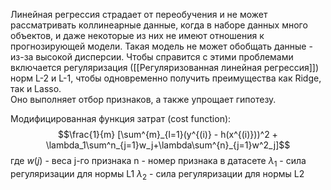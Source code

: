 Линейная регрессия страдает от переобучения и не может рассматривать коллинеарные данные, когда в наборе данных много объектов, и даже некоторые из них не имеют отношения к прогнозирующей модели. Такая модель не может обобщать данные - из-за высокой дисперсии. 
Чтобы справится с этими проблемами включается регуляризация ([[Регуляризованная линейная регрессия]]) норм L-2 и L-1, чтобы одновременно получить преимущества как Ridge, так и Lasso.   
Оно выполняет отбор признаков, а также упрощает гипотезу.

Модифицированная функция затрат (cost function): $$\frac{1}{m} [\sum^{m}_{l=1}(y^{(i)} - h(x^{(i)}))^2 + \lambda_1\sum^n_{j=1}w_j+\lambda\sum^{n}_{j=1}w^2_j]$$
где $w(j)$ - веса j-го признака
n - номер признака в датасете
$\lambda_1$ - сила регуляризации для нормы L1
$\lambda_2$ - сила регуляризации для нормы L2